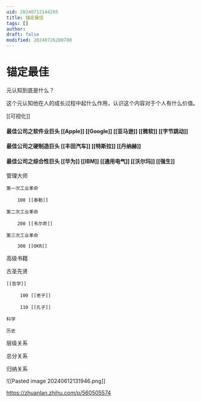 ```yaml
---
uid: 20240712144205
title: 锚定最佳
tags: []
author: 
draft: false
modified: 20240726200700
---
```


# 锚定最佳

元认知到底是什么？

这个元认知他在人的成长过程中起什么作用，认识这个内容对于个人有什么价值。

[[可视化]]

#### 最佳公司之软件业巨头 [[Apple]] [[Google]] [[亚马逊]] [[微软]] [[字节跳动]]

#### 最佳公司之硬制造巨头 [[丰田汽车]] [[特斯拉]] [[丹纳赫]]

#### 最佳公司之综合性巨头 [[华为]] [[IBM]] [[通用电气]] [[沃尔玛]] [[强生]]

管理大师

	第一次工业革命

		100 [[泰勒]]

	第二次工业革命

		200 [[韦尔奇]]

	第三次工业革命

		300 [[OKR]]

	

高级书籍

古圣先贤

	[[哲学]]

		 100 [[老子]] 

		 110 [[孔子]]

	科学

	历史

层级关系

总分关系

归纳关系

![[Pasted image 20240612131946.png]]

<https://zhuanlan.zhihu.com/p/560505574>
